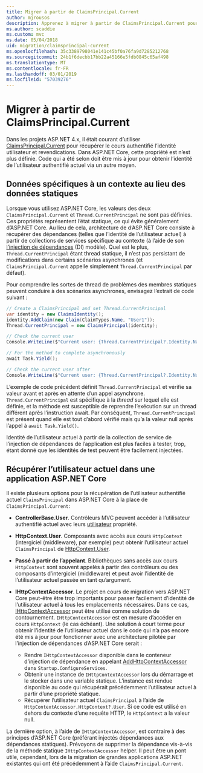 ```yaml
---
title: Migrer à partir de ClaimsPrincipal.Current
author: mjrousos
description: Apprenez à migrer à partir de ClaimsPrincipal.Current pour récupérer les identités et les revendications dans ASP.NET Core de l’utilisateur authentifié actuel.
ms.author: scaddie
ms.custom: mvc
ms.date: 05/04/2018
uid: migration/claimsprincipal-current
ms.openlocfilehash: 35c3389798041e141c45bf0a76fa9d7285212768
ms.sourcegitcommit: 24b1f6decbb17bb22a45166e5fdb0845c65af498
ms.translationtype: MT
ms.contentlocale: fr-FR
ms.lasthandoff: 03/01/2019
ms.locfileid: "57039276"
---
```

# <a name="migrate-from-claimsprincipalcurrent"></a>Migrer à partir de ClaimsPrincipal.Current

Dans les projets ASP.NET 4.x, il était courant d’utiliser [ClaimsPrincipal.Current](/dotnet/api/system.security.claims.claimsprincipal.current) pour récupérer le cours authentifié l’identité utilisateur et revendications. Dans ASP.NET Core, cette propriété est n’est plus définie. Code qui a été selon doit être mis à jour pour obtenir l’identité de l’utilisateur authentifié actuel via un autre moyen.

## <a name="context-specific-data-instead-of-static-data"></a>Données spécifiques à un contexte au lieu des données statiques

Lorsque vous utilisez ASP.NET Core, les valeurs des deux `ClaimsPrincipal.Current` et `Thread.CurrentPrincipal` ne sont pas définies. Ces propriétés représentent l’état statique, ce qui évite généralement d’ASP.NET Core. Au lieu de cela, architecture de d’ASP.NET Core consiste à récupérer des dépendances (telles que l’identité de l’utilisateur actuel) à partir de collections de services spécifique au contexte (à l’aide de son [l’injection de dépendances](xref:fundamentals/dependency-injection) (DI) modèle). Quel est le plus, `Thread.CurrentPrincipal` étant thread statique, il n’est pas persistant de modifications dans certains scénarios asynchrones (et `ClaimsPrincipal.Current` appelle simplement `Thread.CurrentPrincipal` par défaut).

Pour comprendre les sortes de thread de problèmes des membres statiques peuvent conduire à des scénarios asynchrones, envisagez l’extrait de code suivant :

```csharp
// Create a ClaimsPrincipal and set Thread.CurrentPrincipal
var identity = new ClaimsIdentity();
identity.AddClaim(new Claim(ClaimTypes.Name, "User1"));
Thread.CurrentPrincipal = new ClaimsPrincipal(identity);

// Check the current user
Console.WriteLine($"Current user: {Thread.CurrentPrincipal?.Identity.Name}");

// For the method to complete asynchronously
await Task.Yield();

// Check the current user after
Console.WriteLine($"Current user: {Thread.CurrentPrincipal?.Identity.Name}");
```

L’exemple de code précédent définit `Thread.CurrentPrincipal` et vérifie sa valeur avant et après en attente d’un appel asynchrone. `Thread.CurrentPrincipal` est spécifique à la *thread* sur lequel elle est définie, et la méthode est susceptible de reprendre l’exécution sur un thread différent après l’instruction await. Par conséquent, `Thread.CurrentPrincipal` est présent quand elle est tout d’abord vérifié mais qu’a la valeur null après l’appel à `await Task.Yield()`.

Identité de l’utilisateur actuel à partir de la collection de service de l’injection de dépendances de l’application est plus faciles à tester, trop, étant donné que les identités de test peuvent être facilement injectées.

## <a name="retrieve-the-current-user-in-an-aspnet-core-app"></a>Récupérer l’utilisateur actuel dans une application ASP.NET Core

Il existe plusieurs options pour la récupération de l’utilisateur authentifié actuel `ClaimsPrincipal` dans ASP.NET Core à la place de `ClaimsPrincipal.Current`:

* **ControllerBase.User**. Contrôleurs MVC peuvent accéder à l’utilisateur authentifié actuel avec leurs [utilisateur](/dotnet/api/microsoft.aspnetcore.mvc.controllerbase.user) propriété.
* **HttpContext.User**. Composants avec accès aux cours `HttpContext` (intergiciel (middleware), par exemple) peut obtenir l’utilisateur actuel `ClaimsPrincipal` de [HttpContext.User](/dotnet/api/microsoft.aspnetcore.http.httpcontext.user).
* **Passé à partir de l’appelant**. Bibliothèques sans accès aux cours `HttpContext` sont souvent appelés à partir des contrôleurs ou des composants d’intergiciel (middleware) et peut avoir l’identité de l’utilisateur actuel passée en tant qu’argument.
* **IHttpContextAccessor**. Le projet en cours de migration vers ASP.NET Core peut-être être trop importants pour passer facilement d’identité de l’utilisateur actuel à tous les emplacements nécessaires. Dans ce cas, [IHttpContextAccessor](/dotnet/api/microsoft.aspnetcore.http.ihttpcontextaccessor) peut être utilisé comme solution de contournement. `IHttpContextAccessor` est en mesure d’accéder en cours `HttpContext` (le cas échéant). Une solution à court terme pour obtenir l’identité de l’utilisateur actuel dans le code qui n’a pas encore été mis à jour pour fonctionner avec une architecture pilotée par l’injection de dépendances d’ASP.NET Core serait :

  * Rendre `IHttpContextAccessor` disponible dans le conteneur d’injection de dépendance en appelant [AddHttpContextAccessor](https://github.com/aspnet/Hosting/issues/793) dans `Startup.ConfigureServices`.
  * Obtenir une instance de `IHttpContextAccessor` lors du démarrage et le stocker dans une variable statique. L’instance est rendue disponible au code qui récupérait précédemment l’utilisateur actuel à partir d’une propriété statique.
  * Récupérer l’utilisateur actuel `ClaimsPrincipal` à l’aide de `HttpContextAccessor.HttpContext?.User`. Si ce code est utilisé en dehors du contexte d’une requête HTTP, le `HttpContext` a la valeur null.

La dernière option, à l’aide de `IHttpContextAccessor`, est contraire à des principes d’ASP.NET Core (préférant injectés dépendances aux dépendances statiques). Prévoyons de supprimer la dépendance vis-à-vis de la méthode statique `IHttpContextAccessor` helper. Il peut être un pont utile, cependant, lors de la migration de grandes applications ASP.NET existantes qui ont été précédemment à l’aide `ClaimsPrincipal.Current`.
